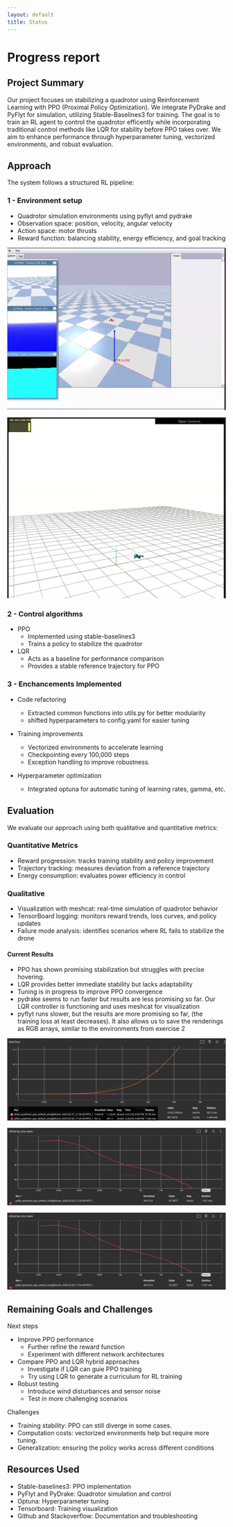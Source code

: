 ```yaml
---
layout: default
title: Status
---
```


# Progress report


## Project Summary

Our project focuses on stabilizing a quadrotor using Reinforcement Learning with PPO (Proximal Policy Optimization). We integrate PyDrake and PyFlyt for simulation, utilizing Stable-Baselines3 for training. The goal is to train an RL agent to control the quadrotor efficently while incorporating traditional control methods like LQR for stability before PPO takes over. We aim to enhance performance through hyperparameter tuning, vectorized environments, and robust evaluation. 

## Approach

The system follows a structured RL pipeline:

### 1 - Environment setup

- Quadrotor simulation environments using pyflyt amd pydrake
- Observation space: position, velocity, angular velocity
- Action space: motor thrusts
- Reward function: balancing stability, energy efficiency, and goal tracking

![pyflyt](docs/assets/images/pyflytex.png)

![pydrake](docs/assets/images/image4.png)

### 2 - Control algorithms

- PPO 
   - Implemented using stable-baselines3
   - Trains a policy to stabilize the quadrotor
 - LQR 
   - Acts as a baseline for performance comparison
   - Provides a stable reference trajectory for PPO

### 3 - Enchancements Implemented

 - Code refactoring
    - Extracted common functions into utils.py for better modularity
    - shifted hyperparameters to config.yaml for easier tuning

 - Training improvements
   - Vectorized environments to accelerate learning
   - Checkpointing every 100,000 steps
   - Exception handling to improve robustness.

 - Hyperparameter optimization
   - Integrated optuna for automatic tuning of learning rates, gamma, etc.

## Evaluation

We evaluate our approach using both qualitative and quantitative metrics:

### Quantitative Metrics

- Reward progression: tracks training stability and policy improvement
- Trajectory tracking: measures deviation from a reference trajectory
- Energy consumption: evaluates power efficiency in control

### Qualitative 

- Visualization with meshcat: real-time simulation of quadrotor behavior
- TensorBoard logging: monitors reward trends, loss curves, and policy updates
- Failure mode analysis: identifies scenarios where RL fails to stabilize the drone

#### Current Results

- PPO has shown promising stabilization but struggles with precise hovering.
- LQR provides better immediate stability but lacks adaptability
- Tuning is in progress to improve PPO convergence
- pydrake seems to run faster but results are less promising so far. Our LQR controller is functioning and uses meshcat for visualization
- pyflyt runs slower, but the results are more promising so far, (the training loss at least decreases). It also allows us to save the renderings as RGB arrays, similar to the environments from exercise 2

![Training Loss for both environments](docs/assets/images/image6.png)

![Pyflyt training loss with default hyperparams](docs/assets/images/image2.png)

![Pyflyt training reward with default hyperparams](docs/assets/images/image2.png)


## Remaining Goals and Challenges

Next steps

- Improve PPO performance
  - Further refine the reward function
  - Experiment with different network architectures
- Compare PPO and LQR hybrid approaches
  - Investigate if LQR can guie PPO training
  - Try using LQR to generate a curriculum for RL training
- Robust testing
  - Introduce wind disturbances and sensor noise
  - Test in more challenging scenarios

Challenges

- Training stability: PPO can still diverge in some cases.
- Computation costs: vectorized environments help but require more tuning.
- Generalization: ensuring the policy works across different conditions

## Resources Used

- Stable-baselines3: PPO implementation
- PyFlyt and PyDrake: Quadrotor simulation and control
- Optuna: Hyperparameter tuning
- Tensorboard: Training visualization
- Github and Stackoverflow: Documentation and troubleshooting